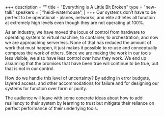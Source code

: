 +++
description = ""
title = "Everything is A Little Bit Broken"
type = "new-talk"
speakers = [
        "heidi-waterhouse",
]
+++
Our systems don’t have to be perfect to be operational - planes, networks, and elite athletes all function at extremely high levels even though they are not operating at 100%.

As an industry, we have moved the locus of control from hardware to operating system to virtual machine, to container, to orchestration, and now we are approaching serverless. None of that has reduced the amount of work that must happen, it just makes it possible to re-use and conceptually compress the work of others. Since we are making the work in our tools less visible, we also have less control over how they work. We end up assuming that the promises that have been true will continue to be true, but that is not in our control.

How do we handle this level of uncertainty? By adding in error budgets, layered access, and other accommodations for failure and for designing our systems for function over form or purity.

The audience will leave with some concrete ideas about how to add resiliency to their system by learning to trust but mitigate their reliance on perfect performance of their underlying tools.
